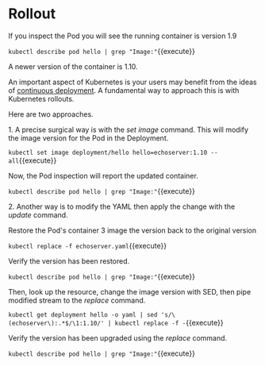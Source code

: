 # Rollout #

If you inspect the Pod you will see the running container is version 1.9

`kubectl describe pod hello | grep "Image:"`{{execute}}

A newer version of the container is 1.10.

An important aspect of Kubernetes is your users may benefit from the ideas of [continuous deployment](https://martinfowler.com/bliki/ContinuousDelivery.html). A fundamental way to approach this is with Kubernetes rollouts.

Here are two approaches.

1\. A precise surgical way is with the _set image_ command. This will modify the image version for the Pod in the Deployment.

`kubectl set image deployment/hello hello=echoserver:1.10 --all`{{execute}}

Now, the Pod inspection will report the updated container.

`kubectl describe pod hello | grep "Image:"`{{execute}}

2\. Another way is to modify the YAML then apply the change with the _update_ command.  

Restore the Pod's container 3
image the version back to the original version

`kubectl replace -f echoserver.yaml`{{execute}}

Verify the version has been restored.

`kubectl describe pod hello | grep "Image:"`{{execute}}

Then, look up the resource, change the image version with SED, then pipe modified stream to the _replace_ command.

`kubectl get deployment hello -o yaml | sed 's/\(echoserver\):.*$/\1:1.10/' | kubectl replace -f -`{{execute}}

Verify the version has been upgraded using the _replace_ command.

`kubectl describe pod hello | grep "Image:"`{{execute}}
